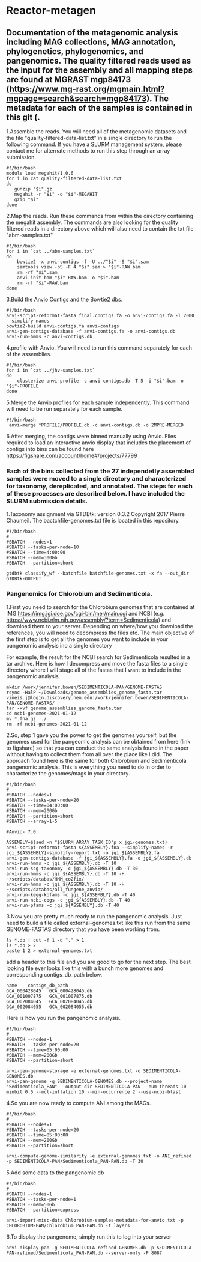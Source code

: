 # Reactor-metagen
## Documentation of the metagenomic analysis including MAG collections, MAG annotation, phylogenetics, phylogenomics, and pangenomics. The quality filtered reads used as the input for the assembly and all mapping steps are found at MGRAST mgp84173 (https://www.mg-rast.org/mgmain.html?mgpage=search&search=mgp84173). The metadata for each of the samples is contained in this git (.

1.Assemble the reads. You will need all of the metagenomic datasets and the file "quality-filtered-data-list.txt" in a single directory to run the following command. If you have a SLURM management system, please contact me for alternate methods to run this step through an array submission.
     
    #!/bin/bash
    module load megahit/1.0.6
    for i in cat quality-filtered-data-list.txt
    do
       gunzip "$i".gz
       megahit -r "$i" -o "$i"-MEGAHIT
       gzip "$i"
    done
    
2.Map the reads. Run these commands from within the directory containing the megahit assembly. The commands are also looking for the quality filtered reads in a directory above which will also need to contain the txt file "abm-samples.txt"
    
    #!/bin/bash
    for i in `cat ../abm-samples.txt`
    do
        bowtie2 -x anvi-contigs -f -U ../"$i" -S "$i".sam
        samtools view -bS -F 4 "$i".sam > "$i"-RAW.bam
        rm -rf "$i".sam
        anvi-init-bam "$i"-RAW.bam -o "$i".bam
        rm -rf "$i"-RAW.bam
    done

3.Build the Anvio Contigs and the Bowtie2 dbs.

    #!/bin/bash
    anvi-script-reformat-fasta final.contigs.fa -o anvi-contigs.fa -l 2000 --simplify-names
    bowtie2-build anvi-contigs.fa anvi-contigs
    anvi-gen-contigs-database -f anvi-contigs.fa -o anvi-contigs.db
    anvi-run-hmms -c anvi-contigs.db
     
4.profile with Anvio. You will need to run this command separately for each of the assemblies. 

    #!/bin/bash
    for i in `cat ../jhv-samples.txt`
    do
        clusterize anvi-profile -c anvi-contigs.db -T 5 -i "$i".bam -o "$i"-PROFILE
    done  
    
5.Merge the Anvio profiles for each sample independently. This command will need to be run separately for each sample.  

    #!/bin/bash
     anvi-merge *PROFILE/PROFILE.db -c anvi-contigs.db -o 2MPRE-MERGED
     
6.After merging, the contigs were binned manually using Anvio. Files required to load an interactive anvio display that includes the placement of contigs into bins can be found here https://figshare.com/account/home#/projects/77799

### Each of the bins collected from the 27 independetly assembled samples were moved to a single directory and characterized for taxonomy, dereplicated, and annotated. The steps for each of these processes are described below. I have included the SLURM submission details.

1.Taxonomy assignment via GTDBtk: version 0.3.2 Copyright 2017 Pierre Chaumeil. The bactchfile-genomes.txt file is located in this repository. 

    #!/bin/bash
    #
    #SBATCH --nodes=1
    #SBATCH --tasks-per-node=10
    #SBATCH --time=4:00:00
    #SBATCH --mem=300Gb
    #SBATCH --partition=short

    gtdbtk classify_wf --batchfile batchfile-genomes.txt -x fa --out_dir GTDBtk-OUTPUT
    
### Pangenomics for Chlorobium and Sedimenticola.

1.First you need to search for the Chlorobium genomes that are contained at IMG https://img.jgi.doe.gov/cgi-bin/mer/main.cgi and NCBI (e.g. https://www.ncbi.nlm.nih.gov/assembly/?term=Sedimenticola)
and download them to your server. Depending on where/how you download the references, you will need to decompress the files etc. The main objective of the first step is to get all the genomes you want to include in your pangenomic analysis ino a single directory

For example, the result for the NCBI search for Sedimenticola resulted in a tar archive. Here is how I decompress and move the fasta files to a single directory where I will stage all of the fastas that I want to include in the pangenomic analysis.

    mkdir /work/jennifer.bowen/SEDIMENTICOLA-PAN/GENOME-FASTAS
    rsync -HalP ~/Downloads/genome_assemblies_genome_fasta.tar vineis.j@login.discovery.neu.edu:/work/jennifer.bowen/SEDIMENTICOLA-PAN/GENOME-FASTAS/
    tar -xvf genome_assemblies_genome_fasta.tar
    cd ncbi-genomes-2021-01-12
    mv *.fna.gz ../
    rm -rf ncbi-genomes-2021-01-12
    
2.So, step 1 gave you the power to get the genomes yourself, but the genomes used for the pangeomic analysis can be obtained from here (link to figshare) so that you can conduct the same analysis found in the paper without having to collect them from all over the place like I did. The approach found here is the same for both Chlorobium and Sedimenticola pangenomic analysis. This is everything you need to do in order to characterize the genomes/mags in your directory.

    #!/bin/bash
    #
    #SBATCH --nodes=1
    #SBATCH --tasks-per-node=20
    #SBATCH --time=04:00:00
    #SBATCH --mem=200Gb
    #SBATCH --partition=short
    #SBATCH --array=1-5

    #Anvio- 7.0

    ASSEMBLY=$(sed -n "$SLURM_ARRAY_TASK_ID"p x_jgi-genomes.txt)
    anvi-script-reformat-fasta ${ASSEMBLY}.fna --simplify-names -r jgi_${ASSEMBLY}-simplify-report.txt -o jgi_${ASSEMBLY}.fa
    anvi-gen-contigs-database -f jgi_${ASSEMBLY}.fa -o jgi_${ASSEMBLY}.db
    anvi-run-hmms -c jgi_${ASSEMBLY}.db -T 10
    anvi-run-scg-taxonomy -c jgi_${ASSEMBLY}.db -T 30
    anvi-run-hmms -c jgi_${ASSEMBLY}.db -T 10 -H ~/scripts/databas/HMM_co2fix/
    anvi-run-hmms -c jgi_${ASSEMBLY}.db -T 10 -H ~/scripts/databas/all_fungene_anvio/
    anvi-run-kegg-kofams -c jgi_${ASSEMBLY}.db -T 40
    anvi-run-ncbi-cogs -c jgi_${ASSEMBLY}.db -T 40
    anvi-run-pfams -c jgi_${ASSEMBLY}.db -T 40
    
3.Now you are pretty much ready to run the pangenomic analysis. Just need to build a file called external-genomes.txt like this
run from the same GENOME-FASTAS directory that you have been working from.

    ls *.db | cut -f 1 -d "." > 1
    ls *.db > 2
    paste 1 2 > external-genomes.txt
    
add a header to this file and you are good to go for the next step.  The best looking file ever looks like this with a bunch more genomes and corresponding contigs_db_path below.  

    name    contigs_db_path
    GCA_000428045	GCA_000428045.db
    GCA_001007875	GCA_001007875.db
    GCA_002084045	GCA_002084045.db
    GCA_002084055	GCA_002084055.db

Here is how you run the pangenomic analysis.

    #!/bin/bash
    #
    #SBATCH --nodes=1
    #SBATCH --tasks-per-node=20
    #SBATCH --time=05:00:00
    #SBATCH --mem=200Gb
    #SBATCH --partition=short

    anvi-gen-genome-storage -e external-genomes.txt -o SEDIMENTICOLA-GENOMES.db
    anvi-pan-genome -g SEDIMENTICOLA-GENOMES.db --project-name "Sedimenticola_PAN" --output-dir SEDIMENTICOLA-PAN --num-threads 10 --minbit 0.5 --mcl-inflation 10 --min-occurrence 2 --use-ncbi-blast

4.So you are now ready to compute ANI among the MAGs.

    #!/bin/bash
    #    
    #SBATCH --nodes=1
    #SBATCH --tasks-per-node=20
    #SBATCH --time=05:00:00
    #SBATCH --mem=200Gb
    #SBATCH --partition=short

    anvi-compute-genome-similarity -e external-genomes.txt -o ANI_refined -p SEDIMENTICOLA-PAN/Sedimenticola_PAN-PAN.db -T 30

5.Add some data to the pangenomic db

    #!/bin/bash
    #
    #SBATCH --nodes=1
    #SBATCH --tasks-per-node=1
    #SBATCH --mem=50Gb
    #SBATCH --partition=express

    anvi-import-misc-data Chlorobium-samples-metadata-for-anvio.txt -p CHLOROBIUM-PAN/Chlorobium_PAN-PAN.db -t layers

6.To display the pangenome, simply run this to log into your server

     

    anvi-display-pan -g SEDIMENTICOLA-refined-GENOMES.db -p SEDIMENTICOLA-PAN-refined/Sedimenticola_PAN-PAN.db --server-only -P 8087
     
    



